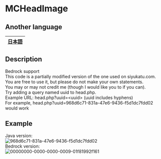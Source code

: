 # MCHeadImage
## Another language
| [日本語](https://github.com/siyukatu/MCHeadImage/blob/main/README.md) |
| ----- |
## Description
Bedrock support<br>
This code is a partially modified version of the one used on siyukatu.com.<br>
You are free to use it, but please do not make your own statements.<br>
You may or may not credit me (though I would like you to if you can).<br>
Try adding a query named uuid to head.php.<br>
Example URL: head.php?uuid=\<uuid> (uuid includes hyphens)<br>
For example, head.php?uuid=968d6c71-831a-47e6-9436-f5d1dc7fdd02 would work<br>
## Example
Java version:<br>
![968d6c71-831a-47e6-9436-f5d1dc7fdd02](https://cdn.siyukatu.com/heads/968d6c71-831a-47e6-9436-f5d1dc7fdd02.webp)<br>
Bedrock version:<br>
![00000000-0000-0000-0009-01f81992f161](https://cdn.siyukatu.com/heads/00000000-0000-0000-0009-01f81992f161.webp)<br>
